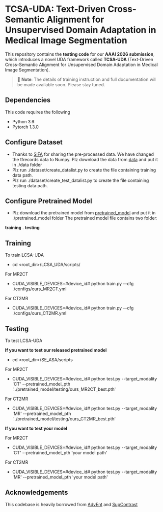 
# TCSA-UDA: Text-Driven Cross-Semantic Alignment for Unsupervised Domain Adaptation in Medical Image Segmentation

This repository contains the **testing code** for our **AAAI 2026 submission**, which introduces a novel UDA framework called **TCSA-UDA** (Text-Driven Cross-Semantic Alignment for Unsupervised Domain Adaptation in Medical Image Segmentation). 



> 🚧 **Note**: The details of training instruction and full documentation will be made available soon. Please stay tuned.

## Dependencies
This code requires the following
* Python 3.6
* Pytorch 1.3.0

## Configure Dataset
* Thanks to [SIFA](https://github.com/cchen-cc/SIFA) for sharing the pre-processed data. We have changed the tfrecords data to Numpy. 
Plz download the data from [data](https://drive.google.com/drive/folders/1UFqj18A4vuoknldoqAkg9tx7S6CUjxRL?usp=sharing) and put it in ./data folder
* Plz run ./dataset/create_datalist.py to create the file containing training data path.
* Plz run ./dataset/create_test_datalist.py to create the file containing testing data path.

## Configure Pretrained Model
* Plz download the pretrained model from [pretrained_model](https://drive.google.com/drive/folders/1UFqj18A4vuoknldoqAkg9tx7S6CUjxRL) and put it in ./pretrained_model folder
The pretrained model file contains two folder:

**training** .
**testing**  


## Training

To train LCSA-UDA

* cd <root_dir>/LCSA_UDA/scripts/

For MR2CT
* CUDA_VISIBLE_DEVICES=#device_id# python train.py --cfg ./configs/ours_MR2CT.yml

For CT2MR
* CUDA_VISIBLE_DEVICES=#device_id# python train.py --cfg ./configs/ours_CT2MR.yml

## Testing

To test LCSA-UDA

**If you want to test our released pretrained model**

* cd <root_dir>/SE_ASA/scripts

For MR2CT
* CUDA_VISIBLE_DEVICES=#device_id# python test.py --target_modality 'CT' --pretrained_model_pth '../pretrained_model/testing/ours_MR2CT_best.pth'

For CT2MR
* CUDA_VISIBLE_DEVICES=#device_id# python test.py --target_modality 'MR' --pretrained_model_pth '../pretrained_model/testing/ours_CT2MR_best.pth'

**If you want to test your model**

For MR2CT
* CUDA_VISIBLE_DEVICES=#device_id# python test.py --target_modality 'CT' --pretrained_model_pth 'your model path'

For CT2MR
* CUDA_VISIBLE_DEVICES=#device_id# python test.py --target_modality 'MR' --pretrained_model_pth 'your model path'


## Acknowledgements
This codebase is heavily borrowed from [AdvEnt](https://github.com/valeoai/ADVENT) and [SupContrast](https://github.com/HobbitLong/SupContrast)

